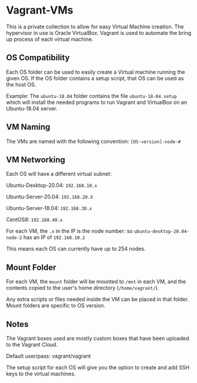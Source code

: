 # Vagrant-VMs

This is a private collection to allow for easy Virtual Machine creation. 
The hypervisor in use is Oracle VirtualBox.
Vagrant is used to automate the bring up process of each virtual machine.

## OS Compatibility

Each OS folder can be used to easily create a Virtual machine running the given OS.
If the OS folder contains a setup script, that OS can be used as the host OS.

Example: The `ubuntu-18.04` folder contains the file `ubuntu-18-04.setup`
which will install the needed programs to run Vagrant and VirtualBox on an
Ubuntu-18.04 server.

## VM Naming

The VMs are named with the following convention:
`[OS-version]-node-#`

## VM Networking

Each OS will have a different virtual subnet:

Ubuntu-Desktop-20.04: `192.168.10.x`

Ubuntu-Server-20.04:  `192.168.20.X`

Ubuntu-Server-18.04:  `192.168.30.x`

CentOS8:              `192.168.40.x`

For each VM, the `.x` in the IP is the node number: so `ubuntu-desktop-20.04-node-2` has an IP of `192.168.10.2`

This means each OS can currently have up to 254 nodes.

## Mount Folder

For each VM, the `mount` folder will be mounted to `/mnt` in each VM, and the contents copied to the user's home directory (`/home/vagrant/`).

Any extra scripts or files needed inside the VM can be placed in that folder. Mount folders are specific to OS version.

## Notes

The Vagrant boxes used are mostly custom boxes that have been uploaded to the Vagrant Cloud.

Default user/pass: vagrant/vagrant

The setup script for each OS will give you the option to create and add SSH keys to the virtual machines.
